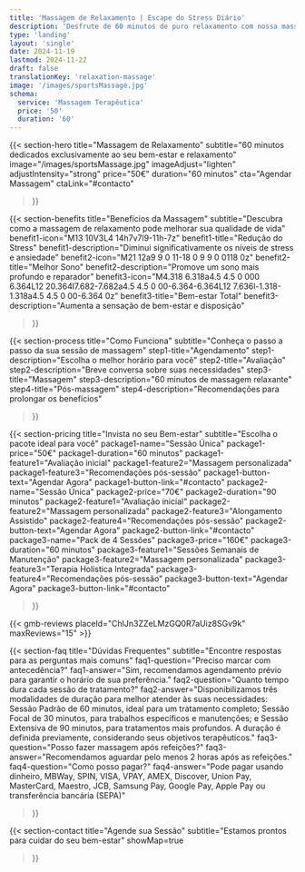 ```yaml
---
title: 'Massagem de Relaxamento | Escape do Stress Diário'
description: 'Desfrute de 60 minutos de puro relaxamento com nossa massagem terapêutica. Alivie o stress e recupere sua energia vital.'
type: 'landing'
layout: 'single'
date: 2024-11-19
lastmod: 2024-11-22
draft: false
translationKey: 'relaxation-massage'
image: '/images/sportsMassage.jpg'
schema:
  service: 'Massagem Terapêutica'
  price: '50'
  duration: '60'
---
```



{{< section-hero
    title="Massagem de Relaxamento"
    subtitle="60 minutos dedicados exclusivamente ao seu bem-estar e relaxamento"
    image="/images/sportsMassage.jpg"
    imageAdjust="lighten"
    adjustIntensity="strong"
    price="50€"
    duration="60 minutos"
    cta="Agendar Massagem"
    ctaLink="#contacto"
>}}

{{< section-benefits
    title="Benefícios da Massagem"
    subtitle="Descubra como a massagem de relaxamento pode melhorar sua qualidade de vida"
    benefit1-icon="M13 10V3L4 14h7v7l9-11h-7z"
    benefit1-title="Redução do Stress"
    benefit1-description="Diminui significativamente os níveis de stress e ansiedade"
    benefit2-icon="M21 12a9 9 0 11-18 0 9 9 0 0118 0z"
    benefit2-title="Melhor Sono"
    benefit2-description="Promove um sono mais profundo e reparador"
    benefit3-icon="M4.318 6.318a4.5 4.5 0 000 6.364L12 20.364l7.682-7.682a4.5 4.5 0 00-6.364-6.364L12 7.636l-1.318-1.318a4.5 4.5 0 00-6.364 0z"
    benefit3-title="Bem-estar Total"
    benefit3-description="Aumenta a sensação de bem-estar e disposição"
>}}

{{< section-process
    title="Como Funciona"
    subtitle="Conheça o passo a passo da sua sessão de massagem"
    step1-title="Agendamento"
    step1-description="Escolha o melhor horário para você"
    step2-title="Avaliação"
    step2-description="Breve conversa sobre suas necessidades"
    step3-title="Massagem"
    step3-description="60 minutos de massagem relaxante"
    step4-title="Pós-massagem"
    step4-description="Recomendações para prolongar os benefícios"
>}}

{{< section-pricing
    title="Invista no seu Bem-estar"
    subtitle="Escolha o pacote ideal para você"
    package1-name="Sessão Única"
    package1-price="50€"
    package1-duration="60 minutos"
    package1-feature1="Avaliação inicial"
    package1-feature2="Massagem personalizada"
    package1-feature3="Recomendações pós-sessão"
    package1-button-text="Agendar Agora"
    package1-button-link="#contacto"
    package2-name="Sessão Única"
    package2-price="70€"
    package2-duration="90 minutos"
    package2-feature1="Avaliação inicial"
    package2-feature2="Massagem personalizada"
    package2-feature3="Alongamento Assistido"
    package2-feature4="Recomendações pós-sessão"
    package2-button-text="Agendar Agora"
    package2-button-link="#contacto"
    package3-name="Pack de 4 Sessões"
    package3-price="160€"
    package3-duration="60 minutos"
    package3-feature1="Sessões Semanais de Manutenção"
    package3-feature2="Massagem personalizada"
    package3-feature3="Terapia Holística Integrada"
    package3-feature4="Recomendações pós-sessão"
    package3-button-text="Agendar Agora"
    package3-button-link="#contacto"
>}}

{{< gmb-reviews placeId="ChIJn3ZZeLMzGQ0R7aUiz8SGv9k" maxReviews="15" >}}

{{< section-faq
    title="Dúvidas Frequentes"
    subtitle="Encontre respostas para as perguntas mais comuns"
    faq1-question="Preciso marcar com antecedência?"
    faq1-answer="Sim, recomendamos agendamento prévio para garantir o horário de sua preferência."
    faq2-question="Quanto tempo dura cada sessão de tratamento?"
faq2-answer="Disponibilizamos três modalidades de duração para melhor atender às suas necessidades: Sessão Padrão de 60 minutos, ideal para um tratamento completo; Sessão Focal de 30 minutos, para trabalhos específicos e manutenções; e Sessão Extensiva de 90 minutos, para tratamentos mais profundos. A duração é definida previamente, considerando seus objetivos terapêuticos."
    faq3-question="Posso fazer massagem após refeições?"
    faq3-answer="Recomendamos aguardar pelo menos 2 horas após as refeições."
    faq4-question="Como posso pagar?"
    faq4-answer="Pode pagar usando dinheiro, MBWay, SPIN, VISA, VPAY, AMEX, Discover, Union Pay, MasterCard, Maestro, JCB, Samsung Pay, Google Pay, Apple Pay ou transferência bancária (SEPA)"
>}}

{{< section-contact
    title="Agende sua Sessão"
    subtitle="Estamos prontos para cuidar do seu bem-estar"
    showMap=true
>}}